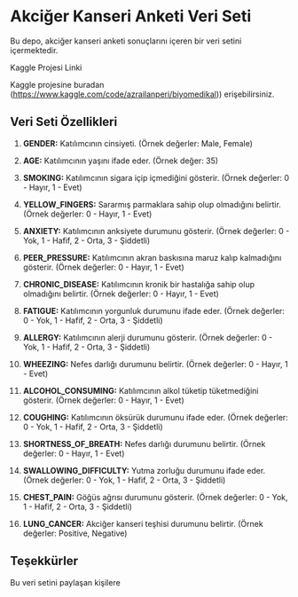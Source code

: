 # Akciğer Kanseri Anketi Veri Seti

Bu depo, akciğer kanseri anketi sonuçlarını içeren bir veri setini içermektedir.





Kaggle Projesi Linki

Kaggle projesine buradan (https://www.kaggle.com/code/azrailanperi/biyomedikal)) erişebilirsiniz.



## Veri Seti Özellikleri


1. **GENDER:** Katılımcının cinsiyeti. (Örnek değerler: Male, Female)

2. **AGE:** Katılımcının yaşını ifade eder. (Örnek değer: 35)

3. **SMOKING:** Katılımcının sigara içip içmediğini gösterir. (Örnek değerler: 0 - Hayır, 1 - Evet)

4. **YELLOW_FINGERS:** Sararmış parmaklara sahip olup olmadığını belirtir. (Örnek değerler: 0 - Hayır, 1 - Evet)

5. **ANXIETY:** Katılımcının anksiyete durumunu gösterir. (Örnek değerler: 0 - Yok, 1 - Hafif, 2 - Orta, 3 - Şiddetli)

6. **PEER_PRESSURE:** Katılımcının akran baskısına maruz kalıp kalmadığını gösterir. (Örnek değerler: 0 - Hayır, 1 - Evet)

7. **CHRONIC_DISEASE:** Katılımcının kronik bir hastalığa sahip olup olmadığını belirtir. (Örnek değerler: 0 - Hayır, 1 - Evet)

8. **FATIGUE:** Katılımcının yorgunluk durumunu ifade eder. (Örnek değerler: 0 - Yok, 1 - Hafif, 2 - Orta, 3 - Şiddetli)

9. **ALLERGY:** Katılımcının alerji durumunu gösterir. (Örnek değerler: 0 - Yok, 1 - Hafif, 2 - Orta, 3 - Şiddetli)

10. **WHEEZING:** Nefes darlığı durumunu belirtir. (Örnek değerler: 0 - Hayır, 1 - Evet)

11. **ALCOHOL_CONSUMING:** Katılımcının alkol tüketip tüketmediğini gösterir. (Örnek değerler: 0 - Hayır, 1 - Evet)

12. **COUGHING:** Katılımcının öksürük durumunu ifade eder. (Örnek değerler: 0 - Yok, 1 - Hafif, 2 - Orta, 3 - Şiddetli)

13. **SHORTNESS_OF_BREATH:** Nefes darlığı durumunu belirtir. (Örnek değerler: 0 - Hayır, 1 - Evet)

14. **SWALLOWING_DIFFICULTY:** Yutma zorluğu durumunu ifade eder. (Örnek değerler: 0 - Yok, 1 - Hafif, 2 - Orta, 3 - Şiddetli)

15. **CHEST_PAIN:** Göğüs ağrısı durumunu gösterir. (Örnek değerler: 0 - Yok, 1 - Hafif, 2 - Orta, 3 - Şiddetli)

16. **LUNG_CANCER:** Akciğer kanseri teşhisi durumunu belirtir. (Örnek değerler: Positive, Negative)




## Teşekkürler

Bu veri setini paylaşan kişilere
